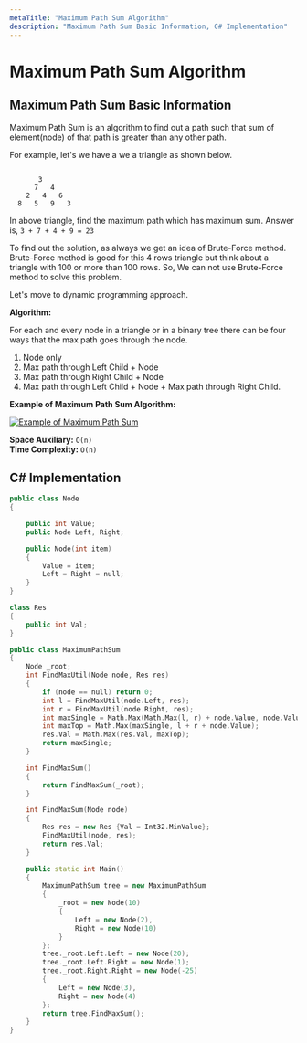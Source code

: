 ```yaml
---
metaTitle: "Maximum Path Sum Algorithm"
description: "Maximum Path Sum Basic Information, C# Implementation"
---
```


# Maximum Path Sum Algorithm



## Maximum Path Sum Basic Information


Maximum Path Sum is an algorithm to find out a path such that sum of element(node) of that path is greater than any other path.

For example, let's we have a we a triangle as shown below.

```

       3
      7   4
    2   4   6
  8   5   9   3

```

In above triangle, find the maximum path which has maximum sum.
Answer is, `3 + 7 + 4 + 9 = 23`

To find out the solution, as always we get an idea of Brute-Force method. Brute-Force method is good for this 4 rows triangle but think about a triangle with 100 or more than 100 rows. So, We can not use Brute-Force method to solve this problem.

Let's move to dynamic programming approach.

**Algorithm:**

For each and every node in a triangle or in a binary tree there can be four ways that the max path goes through the node.

1. Node only
1. Max path through Left Child + Node
1. Max path through Right Child + Node
1. Max path through Left Child + Node + Max path through Right Child.

**Example of Maximum Path Sum Algorithm:**

[<img src="https://i.stack.imgur.com/2Hq2e.png" alt="Example of Maximum Path Sum" />](https://i.stack.imgur.com/2Hq2e.png)

**Space Auxiliary:** `O(n)`<br>
**Time Complexity:** `O(n)`



## C# Implementation


```cpp
public class Node
{

    public int Value;
    public Node Left, Right;

    public Node(int item)
    {
        Value = item;
        Left = Right = null;
    }
}

class Res
{
    public int Val;
}

public class MaximumPathSum
{
    Node _root;
    int FindMaxUtil(Node node, Res res)
    {
        if (node == null) return 0;
        int l = FindMaxUtil(node.Left, res);
        int r = FindMaxUtil(node.Right, res);
        int maxSingle = Math.Max(Math.Max(l, r) + node.Value, node.Value);
        int maxTop = Math.Max(maxSingle, l + r + node.Value);
        res.Val = Math.Max(res.Val, maxTop);
        return maxSingle;
    }

    int FindMaxSum()
    {
        return FindMaxSum(_root);
    }

    int FindMaxSum(Node node)
    {
        Res res = new Res {Val = Int32.MinValue};
        FindMaxUtil(node, res);
        return res.Val;
    }

    public static int Main()
    {
        MaximumPathSum tree = new MaximumPathSum
        {
            _root = new Node(10)
            {
                Left = new Node(2),
                Right = new Node(10)
            }
        };
        tree._root.Left.Left = new Node(20);
        tree._root.Left.Right = new Node(1);
        tree._root.Right.Right = new Node(-25)
        {
            Left = new Node(3),
            Right = new Node(4)
        };
        return tree.FindMaxSum();
    }
}

```

